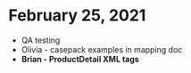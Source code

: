 # February 25, 2021

- QA testing
- Olivia - casepack examples in mapping doc
- **Brian - ProductDetail XML tags**


